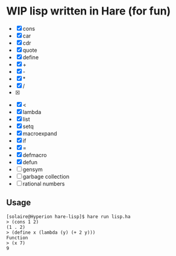# WIP lisp written in Hare (for fun)

- [x] cons
- [x] car
- [x] cdr
- [x] quote
- [x] define
- [x] \+
- [x] \-
- [x] \*
- [x] /
- [x] >
- [x] <
- [x] lambda
- [x] list
- [x] setq
- [x] macroexpand
- [x] if
- [x] =
- [x] defmacro
- [x] defun
- [ ] gensym
- [ ] garbage collection
- [ ] rational numbers

## Usage

```
[solaire@Hyperion hare-lisp]$ hare run lisp.ha
> (cons 1 2)
(1 . 2)
> (define x (lambda (y) (+ 2 y)))
Function
> (x 7)
9
```
